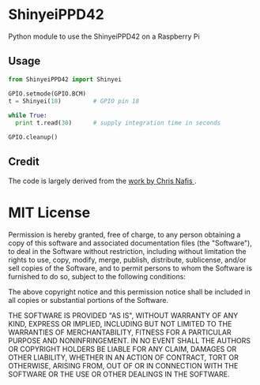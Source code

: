 # ShinyeiPPD42
Python module to use the ShinyeiPPD42 on a Raspberry Pi

## Usage

```python
from ShinyeiPPD42 import Shinyei

GPIO.setmode(GPIO.BCM)  
t = Shinyei(18)         # GPIO pin 18
	
while True:
  print t.read(30)      # supply integration time in seconds

GPIO.cleanup()	
```

## Credit
The code is largely derived from the [work by Chris Nafis ](http://www.howmuchsnow.com/arduino/airquality/grovedust/).

# MIT License

Permission is hereby granted, free of charge, to any person obtaining a copy
of this software and associated documentation files (the "Software"), to deal
in the Software without restriction, including without limitation the rights
to use, copy, modify, merge, publish, distribute, sublicense, and/or sell
copies of the Software, and to permit persons to whom the Software is
furnished to do so, subject to the following conditions:

The above copyright notice and this permission notice shall be included in all
copies or substantial portions of the Software.

THE SOFTWARE IS PROVIDED "AS IS", WITHOUT WARRANTY OF ANY KIND, EXPRESS OR
IMPLIED, INCLUDING BUT NOT LIMITED TO THE WARRANTIES OF MERCHANTABILITY,
FITNESS FOR A PARTICULAR PURPOSE AND NONINFRINGEMENT. IN NO EVENT SHALL THE
AUTHORS OR COPYRIGHT HOLDERS BE LIABLE FOR ANY CLAIM, DAMAGES OR OTHER
LIABILITY, WHETHER IN AN ACTION OF CONTRACT, TORT OR OTHERWISE, ARISING FROM,
OUT OF OR IN CONNECTION WITH THE SOFTWARE OR THE USE OR OTHER DEALINGS IN THE
SOFTWARE.
